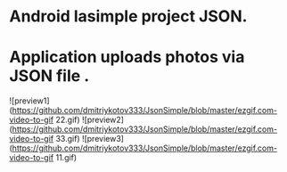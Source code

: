 # Android lasimple project JSON.
# Application uploads photos via JSON file .
![preview1](https://github.com/dmitriykotov333/JsonSimple/blob/master/ezgif.com-video-to-gif 22.gif)
![preview2](https://github.com/dmitriykotov333/JsonSimple/blob/master/ezgif.com-video-to-gif 33.gif)
![preview3](https://github.com/dmitriykotov333/JsonSimple/blob/master/ezgif.com-video-to-gif 11.gif)
